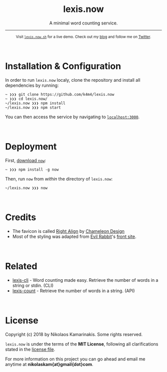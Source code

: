 <h1 align="center">lexis.now</h1>

<p align="center">A minimal word counting service.</p>

---

<p align="center">
	<sub>Visit <a href="https://lexis.now.sh"><code>lexis.now.sh</code></a> for a live demo. Check out my <a href="https://nikolaskama.me">blog</a> and follow me on <a href="https://twitter.com/nikolaskama">Twitter</a>.</sub>
</p>


<br>

# Installation & Configuration

In order to run `lexis.now` localy, clone the repository and install all dependencies by running:

```
~ ❯❯❯ git clone https://github.com/k4m4/lexis.now
~ ❯❯❯ cd lexis.now/
~/lexis.now ❯❯❯ npm install
~/lexis.now ❯❯❯ npm start
```

You can then access the service by navigating to [`localhost:3000`](http://localhost:3000/).


<br>

# Deployment

First, [download `now`](https://zeit.co/download):

```
~ ❯❯❯ npm install -g now
```

Then, run `now` from *within* the directory of `lexis.now`:

```
~/lexis.now ❯❯❯ now
```


<br>

# Credits

- The favicon is called [Right Align](https://thenounproject.com/search/?q=word%20counter&i=377289) by [Chameleon Design](https://thenounproject.com/Chamedesign)
- Most of the styling was adapted from [Evil Rabbit](https://twitter.com/evilrabbit_)'s [front site](https://github.com/evilrabbit/front).


<br>

# Related

- [lexis-cli](https://github.com/k4m4/lexis-cli) - Word counting made easy. Retrieve the number of words in a string or stdin. (CLI)
- [lexis-count](https://github.com/k4m4/lexis-count) - Retrieve the number of words in a string. (API)


<br>

# License

Copyright (c) 2018 by Nikolaos Kamarinakis. Some rights reserved.

`lexis.now` is under the terms of the **MIT License**, following all clarifications stated in the [license file](license.md).

For more information on this project you can go ahead and email me anytime at **nikolaskam{at}gmail{dot}com**.